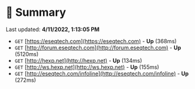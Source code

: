 # 📖 Summary
Last updated: **4/11/2022, 1:13:05 PM**

- `GET` [https://eseqtech.com](https://eseqtech.com) - **Up** (368ms)
- `GET` [http://forum.eseqtech.com](http://forum.eseqtech.com) - **Up** (5120ms)
- `GET` [http://hexp.net](http://hexp.net) - **Up** (134ms)
- `GET` [http://ws.hexp.net](http://ws.hexp.net) - **Up** (155ms)
- `GET` [http://eseqtech.com/infoline](http://eseqtech.com/infoline) - **Up** (272ms)
